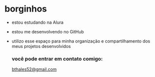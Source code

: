 # borginhos

- estou estudando na Alura
- estou me desenvolvendo no GitHub
- utilizo esse espaço para minha organização e compartilhamento dos meus projetos desenvolvidos

  ### você pode entrar em contato comigo:

  bthales52@gmail.com
